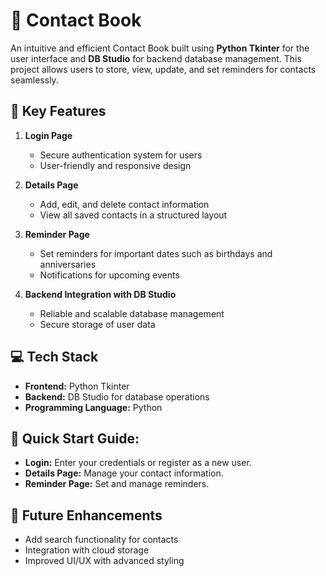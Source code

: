 


# 📖 Contact Book 

An intuitive and efficient Contact Book built using **Python Tkinter** for the user interface and **DB Studio** for backend database management. This project allows users to store, view, update, and set reminders for contacts seamlessly.



## 🔑 Key Features

1. **Login Page**  
   - Secure authentication system for users  
   - User-friendly and responsive design  

2. **Details Page**  
   - Add, edit, and delete contact information  
   - View all saved contacts in a structured layout  

3. **Reminder Page**  
   - Set reminders for important dates such as birthdays and anniversaries  
   - Notifications for upcoming events  

4. **Backend Integration with DB Studio**  
   - Reliable and scalable database management  
   - Secure storage of user data  


## 💻 Tech Stack  

- **Frontend:** Python Tkinter  
- **Backend:** DB Studio for database operations  
- **Programming Language:** Python  


## 🚦 Quick Start Guide:  
   - **Login:** Enter your credentials or register as a new user.  
   - **Details Page:** Manage your contact information.  
   - **Reminder Page:** Set and manage reminders.  


## 🎯 Future Enhancements  

- Add search functionality for contacts  
- Integration with cloud storage  
- Improved UI/UX with advanced styling  
